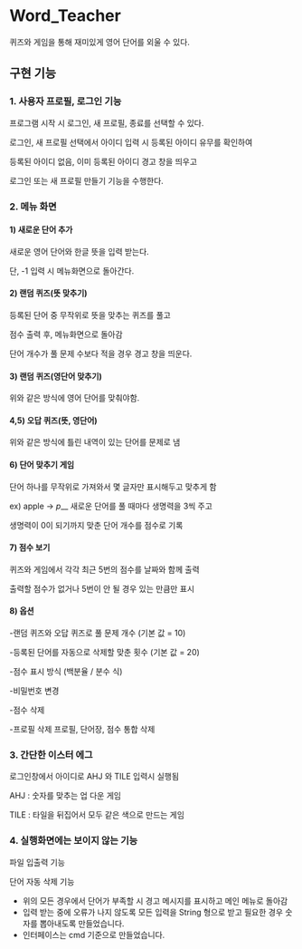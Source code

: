 # Word_Teacher
퀴즈와 게임을 통해 재미있게 영어 단어를 외울 수 있다.


## 구현 기능
### 1. 사용자 프로필, 로그인 기능
프로그램 시작 시 로그인, 새 프로필, 종료를 선택할 수 있다.

로그인, 새 프로필 선택에서 아이디 입력 시 등록된 아이디 유무를 확인하여

등록된 아이디 없음, 이미 등록된 아이디 경고 창을 띄우고

로그인 또는 새 프로필 만들기 기능을 수행한다.

### 2. 메뉴 화면
#### 1) 새로운 단어 추가
새로운 영어 단어와 한글 뜻을 입력 받는다.

단, -1 입력 시 메뉴화면으로 돌아간다.
#### 2) 랜덤 퀴즈(뜻 맞추기)
등록된 단어 중 무작위로 뜻을 맞추는 퀴즈를 풀고

점수 출력 후, 메뉴화면으로 돌아감

단어 개수가 풀 문제 수보다 적을 경우 경고 창을 띄운다.
#### 3) 랜덤 퀴즈(영단어 맞추기)
위와 같은 방식에 영어 단어를 맞춰야함.
####  4,5) 오답 퀴즈(뜻, 영단어)
위와 같은 방식에 틀린 내역이 있는 단어를 문제로 냄
####  6) 단어 맞추기 게임
단어 하나를 무작위로 가져와서 몇 글자만 표시해두고 맞추게 함

ex) apple -> _p___
새로운 단어를 풀 때마다 생명력을 3씩 주고

생명력이 0이 되기까지 맞춘 단어 개수를 점수로 기록
#### 7) 점수 보기
퀴즈와 게임에서 각각 최근 5번의 점수를 날짜와 함께 출력

출력할 점수가 없거나 5번이 안 될 경우 있는 만큼만 표시
#### 8) 옵션
-랜덤 퀴즈와 오답 퀴즈로 풀 문제 개수 (기본 값 = 10)

-등록된 단어를 자동으로 삭제할 맞춘 횟수 (기본 값 = 20)

-점수 표시 방식 (백분율 / 분수 식)

-비밀번호 변경

-점수 삭제 

-프로필 삭제 프로필, 단어장, 점수 통합 삭제 

### 3. 간단한 이스터 에그
로그인창에서 아이디로 AHJ 와 TILE 입력시 실행됨

AHJ : 숫자를 맞추는 업 다운 게임

TILE : 타일을 뒤집어서 모두 같은 색으로 만드는 게임

### 4. 실행화면에는 보이지 않는 기능
파일 입출력 기능

단어 자동 삭제 기능

* 위의 모든 경우에서 단어가 부족할 시 경고 메시지를 표시하고 메인 메뉴로 돌아감 
* 입력 받는 중에 오류가 나지 않도록 모든 입력을 String 형으로 받고 필요한 경우 숫자를 뽑아내도록 만들었습니다.
* 인터페이스는 cmd 기준으로 만들었습니다.
